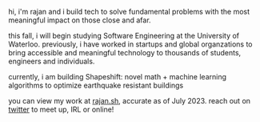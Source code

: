 hi, i'm rajan and i build tech to solve fundamental problems with the most meaningful impact on those close and afar. 

this fall, i will begin studying Software Engineering at the University of Waterloo. previously, i have worked in startups and global organzations to bring accessible and meaningful technology to thousands of students, engineers and individuals.

currently, i am building Shapeshift: novel math + machine learning algorithms to optimize earthquake resistant buildings

you can view my work at [rajan.sh](https://rajan.sh), accurate as of July 2023. reach out on [twitter](https://twitter.com/_rajanagarwal) to meet up, IRL or online!
